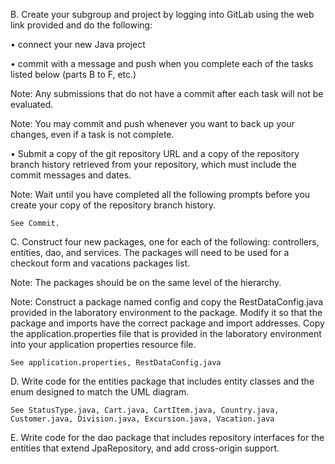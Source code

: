 B.   Create your subgroup and project by logging into GitLab using the web link provided and do the following:

•    connect your new Java project

•    commit with a message and push when you complete each of the tasks listed below (parts B to F, etc.)



Note: Any submissions that do not have a commit after each task will not be evaluated.


Note: You may commit and push whenever you want to back up your changes, even if a task is not complete.


•    Submit a copy of the git repository URL and a copy of the repository branch history retrieved from your repository, which must include the commit messages and dates.


Note: Wait until you have completed all the following prompts before you create your copy of the repository branch history.

    See Commit.

C.   Construct four new packages, one for each of the following: controllers, entities, dao, and services. The packages will need to be used for a checkout form and vacations packages list.


Note: The packages should be on the same level of the hierarchy.


Note: Construct a package named config and copy the RestDataConfig.java provided in the laboratory environment to the package. Modify it so that the package and imports have the correct package and import addresses. Copy the application.properties file that is provided in the laboratory environment into your application properties resource file.

    See application.properties, RestDataConfig.java

D.   Write code for the entities package that includes entity classes and the enum designed to match the UML diagram.

    See StatusType.java, Cart.java, CartItem.java, Country.java, Customer.java, Division.java, Excursion.java, Vacation.java

E.   Write code for the dao package that includes repository interfaces for the entities that extend JpaRepository, and add cross-origin support.